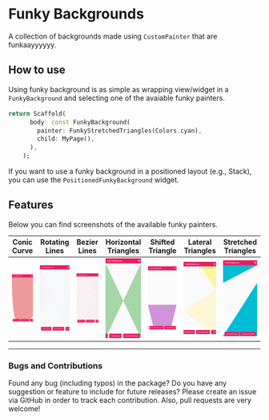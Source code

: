 # Funky Backgrounds

A collection of backgrounds made using `CustomPainter` that are funkaayyyyyy.

## How to use

Using funky background is as simple as wrapping view/widget in a `FunkyBackground` and selecting one of the avaiable funky painters.

```dart
return Scaffold(
      body: const FunkyBackground(
        painter: FunkyStretchedTriangles(Colors.cyan),
        child: MyPage(),
      ),
    );
```

If you want to use a funky background in a positioned layout (e.g., Stack), you can use the `PositionedFunkyBackground` widget.

## Features

Below you can find screenshots of the available funky painters.

|Conic Curve|Rotating Lines|Bezier Lines|Horizontal Triangles|Shifted Triangle|Lateral Triangles|Stretched Triangles|
|-----------|--------------|------------|--------------------|----------------|-----------------|-------------------|
|![conic curve](example/art/conic_curve.png)|![rotating lines](example/art/rotating_lines.png)|![bezier lines](example/art/bezier_lines.png)|![horizontal triangles](example/art/horizontal_triangles.png)|![shifted triangle](example/art/shifted_triangle.png)|![lateral triangles](example/art/lateral_triangles.png)|![stretched triangles](example/art/stretched_triangles.png)|

---

### Bugs and Contributions

Found any bug (including typos) in the package? Do you have any suggestion or feature to include for future releases? Please create an issue via GitHub in order to track each contribution. Also, pull requests are very welcome!